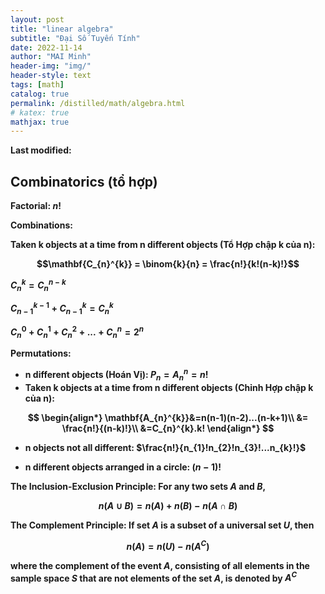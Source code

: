 ```yaml
---
layout: post
title: "linear algebra"
subtitle: "Đại Số Tuyến Tính"
date: 2022-11-14
author: "MAI Minh"
header-img: "img/"
header-style: text
tags: [math]
catalog: true
permalink: /distilled/math/algebra.html
# katex: true
mathjax: true
---
```

<b>Last modified: <script>document.write( document.lastModified );</script>


## Combinatorics (tổ hợp)

<!-- > Combinatorics: tổ hợp -->

**Factorial**: $n!$

**Combinations**: 

Taken k objects at a time from n different objects (**Tổ Hợp** chập k của n):

$$\mathbf{C_{n}^{k}} = \binom{k}{n} = \frac{n!}{k!(n-k)!}$$

$C_{n}^{k} = C_{n}^{n-k}$

$C_{n-1}^{k-1} + C_{n-1}^{k} = C_{n}^{k}$

$C_{n}^{0} + C_{n}^{1} + C_{n}^{2} + ... + C_{n}^{n} = 2^n$

**Permutations**:
- n different objects (**Hoán Vị**): $P_{n} = A_{n}^{n} = n!$
- Taken k objects at a time from n different objects (**Chỉnh Hợp** chập k của n): 

$$
\begin{align*}
    \mathbf{A_{n}^{k}}&=n(n-1)(n-2)...(n-k+1)\\
    &= \frac{n!}{(n-k)!}\\
    &=C_{n}^{k}.k!
\end{align*}
$$

- n objects not all different: $\frac{n!}{n_{1}!n_{2}!n_{3}!...n_{k}!}$

- n different objects arranged in a circle: $(n-1)!$


**The Inclusion-Exclusion Principle**: For any two sets $A$ and $B$, 

$$n(A\cup B) = n(A) + n(B) - n(A\cap B)$$

**The Complement Principle**: If set $A$ is a subset of a universal set $U$, then 

$$n(A) = n(U) - n(A^C)$$

where the complement of the event $A$, consisting of all elements in the sample space $S$ that are not elements of the set $A$, is denoted by $A^C$


<!-- https://bachtuan91.wordpress.com/2018/11/29/hoan-vi-to-hop-chinh-hop/ -->